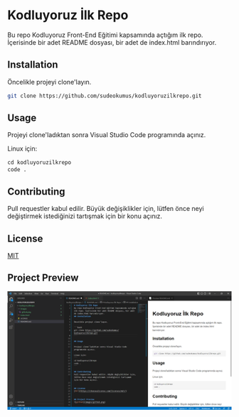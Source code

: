 # Kodluyoruz İlk Repo
Bu repo Kodluyoruz Front-End Eğitimi kapsamında açtığım ilk repo. İçerisinde bir adet README dosyası, bir adet de index.html barındırıyor.
## Installation

Öncelikle projeyi clone'layın.

```bash
git clone https://github.com/sudeokumus/kodluyoruzilkrepo.git
```

## Usage

Projeyi clone'ladıktan sonra Visual Studio Code programında açınız.

Linux için:
```
cd kodluyoruzilkrepo
code .
```

## Contributing
Pull requestler kabul edilir. Büyük değişiklikler için, lütfen önce neyi değiştirmek istediğinizi tartışmak için bir konu açınız.


## License
[MIT](https://choosealicense.com/licenses/mit/)


## Project Preview
![github](images/github.png)



